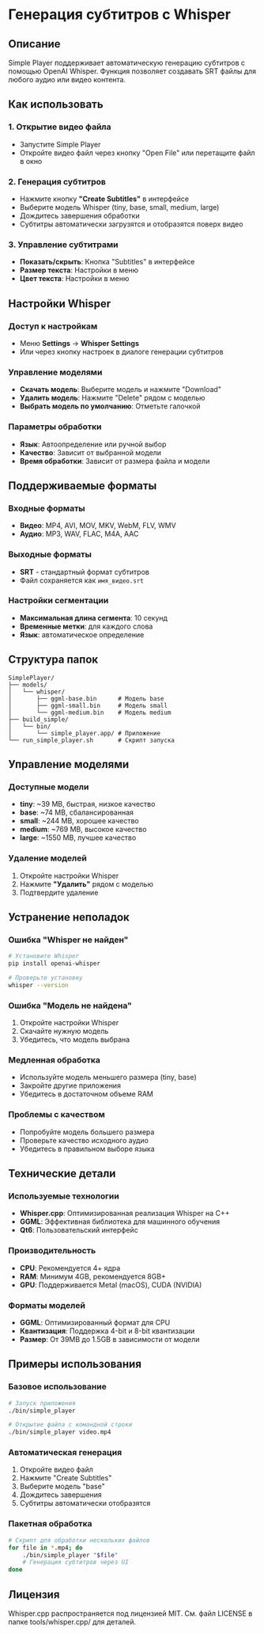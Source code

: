 # Генерация субтитров с Whisper

## Описание

Simple Player поддерживает автоматическую генерацию субтитров с помощью OpenAI Whisper. Функция позволяет создавать SRT файлы для любого аудио или видео контента.

## Как использовать

### 1. Открытие видео файла
- Запустите Simple Player
- Откройте видео файл через кнопку "Open File" или перетащите файл в окно

### 2. Генерация субтитров
- Нажмите кнопку **"Create Subtitles"** в интерфейсе
- Выберите модель Whisper (tiny, base, small, medium, large)
- Дождитесь завершения обработки
- Субтитры автоматически загрузятся и отобразятся поверх видео

### 3. Управление субтитрами
- **Показать/скрыть**: Кнопка "Subtitles" в интерфейсе
- **Размер текста**: Настройки в меню
- **Цвет текста**: Настройки в меню

## Настройки Whisper

### Доступ к настройкам
- Меню **Settings** → **Whisper Settings**
- Или через кнопку настроек в диалоге генерации субтитров

### Управление моделями
- **Скачать модель**: Выберите модель и нажмите "Download"
- **Удалить модель**: Нажмите "Delete" рядом с моделью
- **Выбрать модель по умолчанию**: Отметьте галочкой

### Параметры обработки
- **Язык**: Автоопределение или ручной выбор
- **Качество**: Зависит от выбранной модели
- **Время обработки**: Зависит от размера файла и модели

## Поддерживаемые форматы

### Входные форматы
- **Видео**: MP4, AVI, MOV, MKV, WebM, FLV, WMV
- **Аудио**: MP3, WAV, FLAC, M4A, AAC

### Выходные форматы
- **SRT** - стандартный формат субтитров
- Файл сохраняется как `имя_видео.srt`

### Настройки сегментации
- **Максимальная длина сегмента**: 10 секунд
- **Временные метки**: для каждого слова
- **Язык**: автоматическое определение

## Структура папок

```
SimplePlayer/
├── models/
│   └── whisper/
│       ├── ggml-base.bin      # Модель base
│       ├── ggml-small.bin     # Модель small
│       └── ggml-medium.bin    # Модель medium
├── build_simple/
│   └── bin/
│       └── simple_player.app/ # Приложение
└── run_simple_player.sh       # Скрипт запуска
```

## Управление моделями

### Доступные модели
- **tiny**: ~39 MB, быстрая, низкое качество
- **base**: ~74 MB, сбалансированная
- **small**: ~244 MB, хорошее качество
- **medium**: ~769 MB, высокое качество
- **large**: ~1550 MB, лучшее качество

### Удаление моделей
1. Откройте настройки Whisper
2. Нажмите **"Удалить"** рядом с моделью
3. Подтвердите удаление

## Устранение неполадок

### Ошибка "Whisper не найден"
```bash
# Установите Whisper
pip install openai-whisper

# Проверьте установку
whisper --version
```

### Ошибка "Модель не найдена"
1. Откройте настройки Whisper
2. Скачайте нужную модель
3. Убедитесь, что модель выбрана

### Медленная обработка
- Используйте модель меньшего размера (tiny, base)
- Закройте другие приложения
- Убедитесь в достаточном объеме RAM

### Проблемы с качеством
- Попробуйте модель большего размера
- Проверьте качество исходного аудио
- Убедитесь в правильном выборе языка

## Технические детали

### Используемые технологии
- **Whisper.cpp**: Оптимизированная реализация Whisper на C++
- **GGML**: Эффективная библиотека для машинного обучения
- **Qt6**: Пользовательский интерфейс

### Производительность
- **CPU**: Рекомендуется 4+ ядра
- **RAM**: Минимум 4GB, рекомендуется 8GB+
- **GPU**: Поддерживается Metal (macOS), CUDA (NVIDIA)

### Форматы моделей
- **GGML**: Оптимизированный формат для CPU
- **Квантизация**: Поддержка 4-bit и 8-bit квантизации
- **Размер**: От 39MB до 1.5GB в зависимости от модели

## Примеры использования

### Базовое использование
```bash
# Запуск приложения
./bin/simple_player

# Открытие файла с командной строки
./bin/simple_player video.mp4
```

### Автоматическая генерация
1. Откройте видео файл
2. Нажмите "Create Subtitles"
3. Выберите модель "base"
4. Дождитесь завершения
5. Субтитры автоматически отобразятся

### Пакетная обработка
```bash
# Скрипт для обработки нескольких файлов
for file in *.mp4; do
    ./bin/simple_player "$file"
    # Генерация субтитров через UI
done
```

## Лицензия

Whisper.cpp распространяется под лицензией MIT. См. файл LICENSE в папке tools/whisper.cpp/ для деталей. 